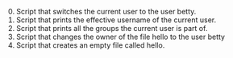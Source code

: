 0. Script that switches the current user to the user betty.
1. Script that prints the effective username of the current user.
2. Script that prints all the groups the current user is part of.
3. Script that changes the owner of the file hello to the user betty
4. Script that creates an empty file called hello.


